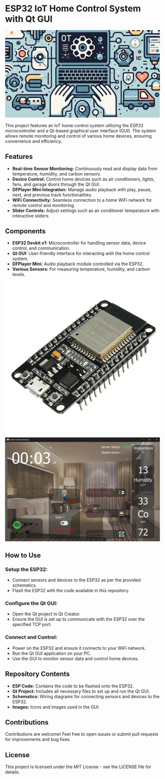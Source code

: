 # ESP32 IoT Home Control System with Qt GUI

![Header](./Assets/header.png)

This project features an IoT home control system utilizing the ESP32 microcontroller and a Qt-based graphical user interface (GUI). The system allows remote monitoring and control of various home devices, ensuring convenience and efficiency.

## Features

- **Real-time Sensor Monitoring:** Continuously read and display data from temperature, humidity, and carbon sensors.
- **Device Control:** Control home devices such as air conditioners, lights, fans, and garage doors through the Qt GUI.
- **DFPlayer Mini Integration:** Manage audio playback with play, pause, next, and previous track functionalities.
- **WiFi Connectivity:** Seamless connection to a home WiFi network for remote control and monitoring.
- **Slider Controls:** Adjust settings such as air conditioner temperature with interactive sliders.

## Components

- **ESP32 Devkit v1:** Microcontroller for handling sensor data, device control, and communication.
- **Qt GUI:** User-friendly interface for interacting with the home control system.
- **DFPlayer Mini:** Audio playback module controlled via the ESP32.
- **Various Sensors:** For measuring temperature, humidity, and carbon levels.

![esp](./Assets/esp.jpg)
![terminal](./Assets/terminal.jpg)

## How to Use

### Setup the ESP32:
- Connect sensors and devices to the ESP32 as per the provided schematics.
- Flash the ESP32 with the  code available in this repository.

### Configure the Qt GUI:
- Open the Qt project in Qt Creator.
- Ensure the GUI is set up to communicate with the ESP32 over the specified TCP port.

### Connect and Control:
- Power on the ESP32 and ensure it connects to your WiFi network.
- Run the Qt GUI application on your PC.
- Use the GUI to monitor sensor data and control home devices.

## Repository Contents

- **ESP Code:** Contains the code to be flashed onto the ESP32.
- **Qt Project:** Includes all necessary files to set up and run the Qt GUI.
- **Schematics:** Wiring diagrams for connecting sensors and devices to the ESP32.
- **Images:** Icons and images used in the GUI.

## Contributions

Contributions are welcome! Feel free to open issues or submit pull requests for improvements and bug fixes.

## License

This project is licensed under the MIT License - see the LICENSE file for details.
